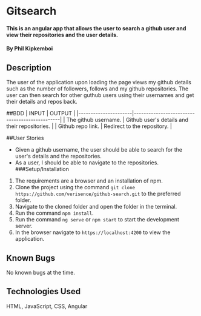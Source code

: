 # Gitsearch
#### This is an angular app that allows the user to search a github user and view their repositories and the user details.
#### By **Phil Kipkemboi**
## Description
The user of the application upon loading the page views my github details such as the number of followers, follows and my github repositories. The user can then search for other guthub users using their usernames and get their details and repos back.

##BDD
| INPUT                | OUTPUT                                        |
|----------------------|-----------------------------------------------|
| The github username. | Github user's details and their repositories. |
| Github repo link.    | Redirect to the repository.                   |

##User Stories
* Given a github username, the user should be able to search for the user's details and the repositories.
* As a user, I should be able to navigate to the repositories.
###Setup/Installation
1. The requirements are a browser and an installation of npm.
2. Clone the project using the command `git clone https://github.com/verisence/github-search.git` to the preferred folder.
3. Navigate to the cloned folder and open the folder in the terminal.
4. Run the command `npm install`.
5. Run the command `ng serve` or `npm start` to start the development server.
6. In the browser navigate to `https://localhost:4200` to view the application.

## Known Bugs
No known bugs at the time.
## Technologies Used
HTML, JavaScript, CSS, Angular